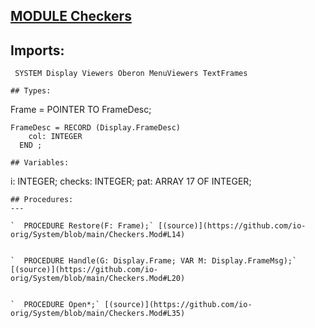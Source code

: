 
## [MODULE Checkers](https://github.com/io-core/Extras/blob/main/Checkers.Mod)

  ## Imports:
` SYSTEM Display Viewers Oberon MenuViewers TextFrames`

```
## Types:
```
 Frame = POINTER TO FrameDesc;

    FrameDesc = RECORD (Display.FrameDesc)
        col: INTEGER
      END ;

```
## Variables:
```
 i: INTEGER;
    checks: INTEGER;
    pat: ARRAY 17 OF INTEGER;

```
## Procedures:
---

`  PROCEDURE Restore(F: Frame);` [(source)](https://github.com/io-orig/System/blob/main/Checkers.Mod#L14)


`  PROCEDURE Handle(G: Display.Frame; VAR M: Display.FrameMsg);` [(source)](https://github.com/io-orig/System/blob/main/Checkers.Mod#L20)


`  PROCEDURE Open*;` [(source)](https://github.com/io-orig/System/blob/main/Checkers.Mod#L35)

